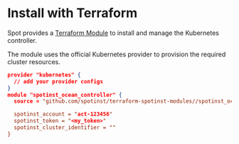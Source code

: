 # Install with Terraform

Spot provides a [Terraform Module](https://github.com/spotinst/terraform-spotinst-modules/tree/master/spotinst_ocean_controller) to install and manage the Kubernetes controller.

The module uses the official Kubernetes provider to provision the required cluster resources.

```json
provider "kubernetes" {
  // add your provider configs
}
module "spotinst_ocean_controller" {
  source = "github.com/spotinst/terraform-spotinst-modules//spotinst_ocean_controller

  spotinst_account = "act-123456"
  spotinst_token = "<my_token>"
  spotinst_cluster_identifier = ""
}
```
